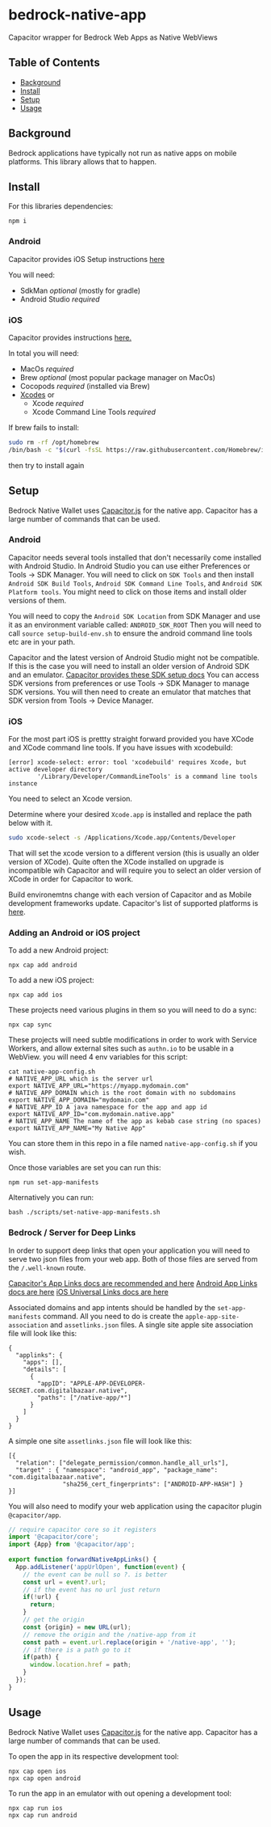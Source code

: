 # bedrock-native-app
Capacitor wrapper for Bedrock Web Apps as Native WebViews

## Table of Contents

- [Background](#background)
- [Install](#install)
- [Setup](#setup)
- [Usage](#usage)


## Background
Bedrock applications have typically not run as native apps on mobile platforms.
This library allows that to happen.

## Install
For this libraries dependencies:
```
npm i
```

### Android
Capacitor provides iOS Setup instructions [here](https://capacitorjs.com/docs/getting-started/environment-setup#ios-requirements)

You will need:
- SdkMan *optional* (mostly for gradle)
- Android Studio *required*

### iOS

Capacitor provides instructions [here.](https://capacitorjs.com/docs/getting-started/environment-setup#homebrew)

In total you will need:
- MacOs *required*
- Brew *optional* (most popular package manager on MacOs)
- Cocopods *required* (installed via Brew)
- [Xcodes](https://github.com/RobotsAndPencils/xcodes) or
    - Xcode *required*
    - Xcode Command Line Tools *required*

If brew fails to install:

```sh
sudo rm -rf /opt/homebrew
/bin/bash -c "$(curl -fsSL https://raw.githubusercontent.com/Homebrew/install/HEAD/uninstall.sh)"
```
then try to install again



## Setup
Bedrock Native Wallet uses [Capacitor.js](https://capacitorjs.com/docs/) for the native app.
Capacitor has a large number of commands that can be used.

### Android
Capacitor needs several tools installed that don't necessarily come installed with Android Studio.
In Android Studio you can use either Preferences or Tools -> SDK Manager.
You will need to click on `SDK Tools` and then install `Android SDK Build Tools`, `Android SDK Command Line Tools`,
and `Android SDK Platform tools`. You might need to click on those items and install older versions of them.

You will need to copy the `Android SDK Location` from SDK Manager and use it as an environment variable called: `ANDROID_SDK_ROOT`
Then you will need to call `source setup-build-env.sh` to ensure the android command line tools etc are in your path.

Capacitor and the latest version of Android Studio might not be compatible.
If this is the case you will need to install an older version of Android SDK and an emulator.
[Capacitor provides these SDK setup docs](https://capacitorjs.com/docs/getting-started/environment-setup#android-sdk)
You can access SDK versions from preferences or use Tools -> SDK Manager to manage SDK versions.
You will then need to create an emulator that matches that SDK version from Tools -> Device Manager.

### iOS
For the most part iOS is prettty straight forward provided you have XCode and XCode command line tools.
If you have issues with xcodebuild:

```
[error] xcode-select: error: tool 'xcodebuild' requires Xcode, but active developer directory
        '/Library/Developer/CommandLineTools' is a command line tools instance

```

You need to select an Xcode version.

Determine where your desired `Xcode.app` is installed and replace the path below with it. 
```sh
sudo xcode-select -s /Applications/Xcode.app/Contents/Developer
```

That will set the xcode version to a different version (this is usually an older version of XCode).
Quite often the XCode installed on upgrade is incompatible wih Capacitor and will require you to select
an older version of XCode in order for Capacitor to work.

Build environemtns change with each version of Capacitor and as Mobile development
frameworks update. Capacitor's list of  supported platforms is [here](https://capacitorjs.com/docs/getting-started/faqs#official-platforms).


### Adding an Android or iOS project

To add a new Android project:
```
npx cap add android
```

To add a new iOS project:
```
npx cap add ios
```

These projects need various plugins in them so you will need to do a sync:

```
npx cap sync
```

These projects will need subtle modifications in order to work with Service Workers,
and allow external sites such as `authn.io` to be usable in a WebView.
you will need 4 env variables for this script:
```
cat native-app-config.sh
# NATIVE_APP_URL which is the server url
export NATIVE_APP_URL="https://myapp.mydomain.com"
# NATIVE_APP_DOMAIN which is the root domain with no subdomains
export NATIVE_APP_DOMAIN="mydomain.com"
# NATIVE_APP_ID A java namespace for the app and app id
export NATIVE_APP_ID="com.mydomain.native.app"
# NATIVE_APP_NAME The name of the app as kebab case string (no spaces)
export NATIVE_APP_NAME="My Native App"
```

You can store them in this repo in a file named `native-app-config.sh` if you wish.

Once those variables are set you can run this:
```
npm run set-app-manifests
```

Alternatively you can run:
```
bash ./scripts/set-native-app-manifests.sh 
```

### Bedrock / Server for Deep Links
In order to support deep links that open your application you will need to serve two json files
from your web app. Both of those files are served from the `/.well-known` route.

[Capacitor's App Links docs are recommended and here](https://capacitorjs.com/docs/guides/deep-links)
[Android App Links docs are here](https://developer.android.com/training/app-links/verify-android-applinks#multi-site)
[iOS Universal Links docs are here](https://developer.apple.com/documentation/xcode/supporting-associated-domains?language=objc)

Associated domains and app intents should be handled by the `set-app-manifests` command.
All you need to do is create the `apple-app-site-association` and `assetlinks.json` files.
A single site apple site association file will look like this:
```
{
  "applinks": {
    "apps": [],
    "details": [
      {
        "appID": "APPLE-APP-DEVELOPER-SECRET.com.digitalbazaar.native",
        "paths": ["/native-app/*"]
      }
    ]
  }
}
```
A simple one site `assetlinks.json` file will look like this:
```
[{
  "relation": ["delegate_permission/common.handle_all_urls"],
  "target" : { "namespace": "android_app", "package_name": "com.digitalbazaar.native",
               "sha256_cert_fingerprints": ["ANDROID-APP-HASH"] }
}]
```
You will also need to modify your web application using the capacitor plugin `@capacitor/app`.

```js
// require capacitor core so it registers
import '@capacitor/core';
import {App} from '@capacitor/app';
 
export function forwardNativeAppLinks() {
  App.addListener('appUrlOpen', function(event) {
    // the event can be null so ?. is better
    const url = event?.url;
    // if the event has no url just return
    if(!url) {
      return;
    }
    // get the origin
    const {origin} = new URL(url);
    // remove the origin and the /native-app from it
    const path = event.url.replace(origin + '/native-app', '');
    // if there is a path go to it
    if(path) {
      window.location.href = path;
    }
  });
}
```

## Usage
Bedrock Native Wallet uses [Capacitor.js](https://capacitorjs.com/docs/) for the native app.
Capacitor has a large number of commands that can be used.

To open the app in its respective development tool:
```
npx cap open ios
npx cap open android
```

To run the app in an emulator with out opening a development tool:
```
npx cap run ios
npx cap run android
```
